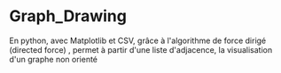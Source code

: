 # Graph_Drawing
En python, avec Matplotlib et CSV, grâce à l'algorithme de force dirigé (directed force) , permet à partir d'une liste d'adjacence, la visualisation d'un graphe non orienté

